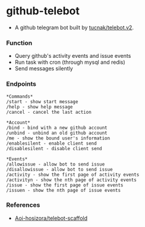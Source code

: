 # github-telebot

+ A github telegram bot built by [tucnak/telebot.v2](https://github.com/tucnak/telebot/tree/v2).

### Function

+ Query github's activity events and issue events
+ Run task with cron (through mysql and redis)
+ Send messages silently

### Endpoints

```text
*Commands*
/start - show start message
/help - show help message
/cancel - cancel the last action

*Account*
/bind - bind with a new github account
/unbind - unbind an old github account
/me - show the bound user's information
/enablesilent - enable client send
/disablesilent - disable client send

*Events*
/allowissue - allow bot to send issue
/disallowissue - allow bot to send issue
/activity - show the first page of activity events
/activityn - show the nth page of activity events
/issue - show the first page of issue events
/issuen - show the nth page of issue events
```

### References

+ [Aoi-hosizora/telebot-scaffold](https://github.com/Aoi-hosizora/telebot-scaffold)
